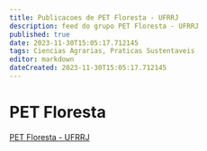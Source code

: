 ```yaml
---
title: Publicacoes de PET Floresta - UFRRJ 
description: feed do grupo PET Floresta - UFRRJ
published: true
date: 2023-11-30T15:05:17.712145
tags: Ciencias Agrarias, Praticas Sustentaveis
editor: markdown
dateCreated: 2023-11-30T15:05:17.712145
---
```


# PET Floresta
[PET Floresta - UFRRJ](/grupo/115PETFlorestaUFRRJ)